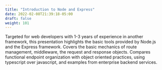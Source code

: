 ```yaml
---
title: "Introduction to Node and Express"
date: 2022-02-08T21:39:18-05:00
draft: false
weight: 101
---
```

Targeted for web developers with 1-3 years of experience in another framework, this presentation highlights the basic tools provided by Node.js and the Express framework. Covers the basic mechanics of route management, middleware, the request and response objects. Compares functional endpoint organization with object oriented practices, using typescript over javascript, and examples from enterprise backend services.
